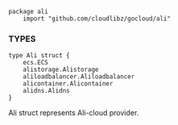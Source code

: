 ```
package ali
    import "github.com/cloudlibz/gocloud/ali"
```

### TYPES

```
type Ali struct {
    ecs.ECS
    alistorage.Alistorage
    aliloadbalancer.Aliloadbalancer
    alicontainer.Alicontainer
    alidns.Alidns
}
```

Ali struct represents Ali-cloud provider.
